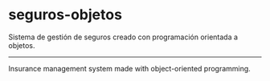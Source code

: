 # seguros-objetos

Sistema de gestión de seguros creado con programación orientada a objetos.

*****

Insurance management system made with object-oriented programming.
